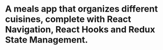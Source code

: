 # A meals app that organizes different cuisines, complete with React Navigation, React Hooks and Redux State Management.